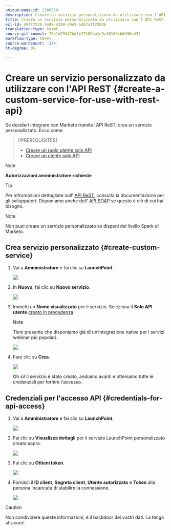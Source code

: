 ```yaml
---
unique-page-id: 2360350
description: Creare un servizio personalizzato da utilizzare con l’API ReST - Marketo Docs - Documentazione del prodotto
title: Creare un servizio personalizzato da utilizzare con l’API ReST
exl-id: d94f723b-2e98-4350-a9e5-bd57aff2303b
translation-type: tm+mt
source-git-commit: 72e1d29347bd5b77107da1e9c30169cb6490c432
workflow-type: tm+mt
source-wordcount: '224'
ht-degree: 0%

---
```


# Creare un servizio personalizzato da utilizzare con l&#39;API ReST {#create-a-custom-service-for-use-with-rest-api}

Se desideri integrare con Marketo tramite l’API ReST, crea un servizio personalizzato. Ecco come.

>[!PREREQUISITES]
>
>* [Creare un ruolo utente solo API](/help/marketo/product-docs/administration/users-and-roles/create-an-api-only-user-role.md)
>* [Creare un utente solo API](/help/marketo/product-docs/administration/users-and-roles/create-an-api-only-user.md)

>



>[!NOTE]
>
>**Autorizzazioni amministratore richieste**

>[!TIP]
>
>Per informazioni dettagliate sull&#39; [API ReST](https://developers.marketo.com/documentation/rest/), consulta la documentazione per gli sviluppatori. Disponiamo anche dell’ [API SOAP](https://developers.marketo.com/documentation/soap/) se questo è ciò di cui hai bisogno.

>[!NOTE]
>
>Non puoi creare un servizio personalizzato se disponi del livello Spark di Marketo.

## Crea servizio personalizzato {#create-custom-service}

1. Vai a **Amministratore** e fai clic su **LaunchPoint**.

   ![](assets/image2014-9-19-10-3a38-3a15.png)

1. In **Nuovo**, fai clic su **Nuovo servizio**.

   ![](assets/image2014-9-19-10-3a38-3a22.png)

1. Immetti un **Nome visualizzato** per il servizio. Seleziona il **Solo API utente** [creato in precedenza](/help/marketo/product-docs/administration/users-and-roles/create-an-api-only-user.md).

   >[!NOTE]
   >
   >Tieni presente che disponiamo già di un’integrazione nativa per i servizi webinar più popolari.

   ![](assets/image2014-9-19-10-3a38-3a32.png)

1. Fare clic su **Crea**.

   ![](assets/image2014-9-19-10-3a39-3a28.png)

   Oh sì! Il servizio è stato creato, andiamo avanti e otteniamo tutte le credenziali per fornire l&#39;accesso.

## Credenziali per l&#39;accesso API {#credentials-for-api-access}

1. Vai a **Amministratore** e fai clic su **LaunchPoint**.

   ![](assets/image2014-9-19-10-3a42-3a11.png)

1. Fai clic su **Visualizza dettagli** per il servizio LaunchPoint personalizzato creato sopra.

   ![](assets/image2014-9-19-10-3a42-3a16.png)

1. Fai clic su **Ottieni token**.

   ![](assets/image2014-9-19-10-3a42-3a24.png)

1. Fornisci il **ID client**, **Segreto client**, **Utente autorizzato** e **Token** alla persona incaricata di stabilire la connessione.

   ![](assets/image2014-9-19-10-3a42-3a38.png)

>[!CAUTION]
>
>Non condividere queste informazioni; è il backdoor dei vostri dati. La tenga al sicuro!
